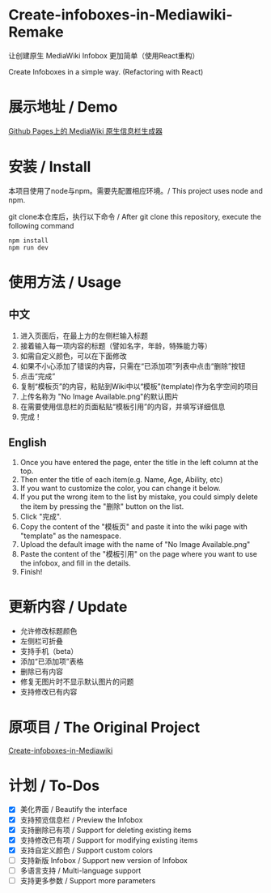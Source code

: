 # Create-infoboxes-in-Mediawiki-Remake
让创建原生 MediaWiki Infobox 更加简单（使用React重构）

Create Infoboxes in a simple way. (Refactoring with React)

# 展示地址 / Demo

[Github Pages上的 MediaWiki 原生信息栏生成器](https://heuluck.github.io/Create-infoboxes-in-Mediawiki-Remake/)

# 安装 / Install
本项目使用了node与npm。需要先配置相应环境。/ This project uses node and npm.

git clone本仓库后，执行以下命令 / After git clone this repository, execute the following command
```
npm install
npm run dev
```

# 使用方法 / Usage
## 中文
1. 进入页面后，在最上方的左侧栏输入标题
2. 接着输入每一项内容的标题（譬如名字，年龄，特殊能力等）
3. 如需自定义颜色，可以在下面修改
4. 如果不小心添加了错误的内容，只需在“已添加项”列表中点击“删除”按钮
5. 点击“完成”
6. 复制“模板页”的内容，粘贴到Wiki中以“模板”(template)作为名字空间的项目
7. 上传名称为 "No Image Available.png"的默认图片
8. 在需要使用信息栏的页面粘贴“模板引用”的内容，并填写详细信息
9. 完成！
## English
1. Once you have entered the page, enter the title in the left column at the top.
2. Then enter the title of each item(e.g. Name, Age, Ability, etc)
3. If you want to customize the color, you can change it below.
4. If you put the wrong item to the list by mistake, you could simply delete the item by pressing the "删除" button on the list. 
5. Click "完成".
6. Copy the content of the "模板页" and paste it into the wiki page with "template" as the namespace.
7. Upload the default image with the name of "No Image Available.png"
8. Paste the content of the "模板引用" on the page where you want to use the infobox, and fill in the details.
9. Finish!

# 更新内容 / Update
- 允许修改标题颜色
- 左侧栏可折叠
- 支持手机（beta）
- 添加“已添加项”表格
- 删除已有内容
- 修复无图片时不显示默认图片的问题
- 支持修改已有内容

# 原项目 / The Original Project

[Create-infoboxes-in-Mediawiki](https://github.com/Heuluck/Create-infoboxes-in-Mediawiki)

# 计划 / To-Dos

- [x] 美化界面 / Beautify the interface
- [x] 支持预览信息栏 / Preview the Infobox
- [x] 支持删除已有项 / Support for deleting existing items
- [x] 支持修改已有项 / Support for modifying existing items
- [x] 支持自定义颜色 / Support custom colors
- [ ] 支持新版 Infobox / Support new version of Infobox
- [ ] 多语言支持 / Multi-language support
- [ ] 支持更多参数 / Support more parameters